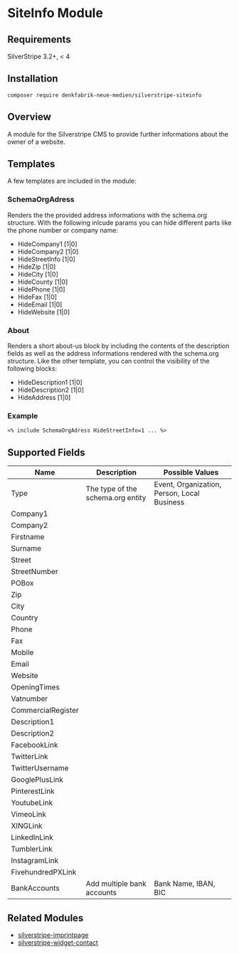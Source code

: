 # SiteInfo Module

## Requirements

SilverStripe 3.2+, < 4

## Installation
    composer require denkfabrik-neue-medien/silverstripe-siteinfo

## Overview

A module for the Silverstripe CMS to provide further informations about the owner of a website. 

## Templates

A few templates are included in the module:

### SchemaOrgAdress
Renders the the provided address informations with the schema.org structure. With the following inlcude params you can hide different parts like the phone number or company name:

- HideCompany1 [1|0]
- HideCompany2 [1|0]
- HideStreetInfo [1|0]
- HideZip [1|0]
- HideCity [1|0]
- HideCounty [1|0]
- HidePhone [1|0]
- HideFax [1|0]
- HideEmail [1|0]
- HideWebsite [1|0]

### About
Renders a short about-us block by including the contents of the description fields as well as the address informations rendered with the schema.org structure. Like the other template, you can control the visibility of the following blocks:

- HideDescription1 [1|0]
- HideDescription2 [1|0]
- HideAddress [1|0]

### Example

    <% include SchemaOrgAdress HideStreetInfo=1 ... %>
    
## Supported Fields
|Name|Description|Possible Values|
|---|---|---|
|Type|The type of the schema.org entity|Event, Organization, Person, Local Business|
|Company1|||
|Company2|||
|Firstname|||
|Surname|||
|Street|||
|StreetNumber|||
|POBox|||
|Zip|||
|City|||
|Country|||
|Phone|||
|Fax|||
|Mobile|||
|Email|||
|Website|||
|OpeningTimes|||
|Vatnumber|||
|CommercialRegister|||
|Description1|||
|Description2|||
|FacebookLink|||
|TwitterLink|||
|TwitterUsername|||
|GooglePlusLink|||
|PinterestLink|||
|YoutubeLink|||
|VimeoLink|||
|XINGLink|||
|LinkedInLink|||
|TumblerLink|||
|InstagramLink|||
|FivehundredPXLink|||
|BankAccounts|Add multiple bank accounts|Bank Name, IBAN, BIC|

## Related Modules

- [silverstripe-imprintpage](https://github.com/marcokernler/silverstripe-imprintpage)
- [silverstripe-widget-contact](https://github.com/marcokernler/silverstripe-widget-contact)
